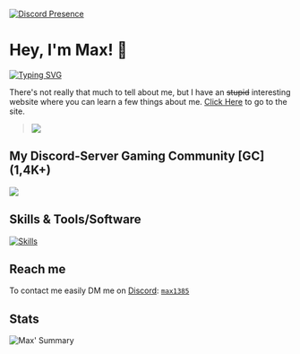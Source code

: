 [![Discord Presence](https://lanyard-profile-readme.vercel.app/api/770636457043034112?idleMessage=Currently%20there%20is%20no%20status%20message%20displayed%20on%20Discord.%20:D)](https://discord.com/users/770636457043034112)

# Hey, I'm Max! 👋

<a href="https://git.io/typing-svg"><img src="https://readme-typing-svg.herokuapp.com?font=JetBrains+Mono&pause=1000&color=026ADD&center=true&vCenter=true&width=500&lines=Discord+Bot+Developer;Discord+Server+Owner+(1%2C4K%2B);Designer;Discord+Server+Moderator;Hobby+Programmer;Always+learning+new+things;My+Discord-Server%3A+https%3A%2F%2Fdsc.gg%2Ferde" alt="Typing SVG" /></a>

There's not really that much to tell about me, but I have an ~~stupid~~ interesting website where you can learn a few things about me. [Click Here](https://max1385.netlify.app) to go to the site.

> ![](https://komarev.com/ghpvc/?username=Max1385&label=PROFILE+VIEWS&color=blue&style=plastic)

## My Discord-Server Gaming Community [GC] (1,4K+)
[![](https://img.shields.io/discord/831073014887088148?label=discord&style=for-the-badge&logo=discord&color=5865F2&logoColor=white)](https://discord.gg/gaming-community-831073014887088148)

## Skills & Tools/Software
[![Skills](https://skillicons.dev/icons?i=py,js,nodejs,vscode,ps,discord,github,git,stackoverflow)](https://github.com/Max1385)

## Reach me

To contact me easily DM me on [Discord](https://discord.com): [`max1385`](https://discord.com/users/770636457043034112)

## Stats
![Max' Summary](https://github-profile-summary-cards.vercel.app/api/cards/profile-details?username=Max1385&theme=transparent)
